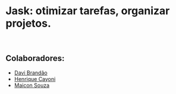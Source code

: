 <h1>Jask: otimizar tarefas, organizar projetos.</small> </h1>

<br />

<h2>Colaboradores:</h2>
<ul>
  <li><a href="https://github.com/davibrandao18">Davi Brandão</a></li>
  <li><a href="https://github.com/cayoni13">Henrique Cayoni</a></li>
  <li><a href="https://github.com/maiconspa">Maicon Souza</a></li>
</ul>
